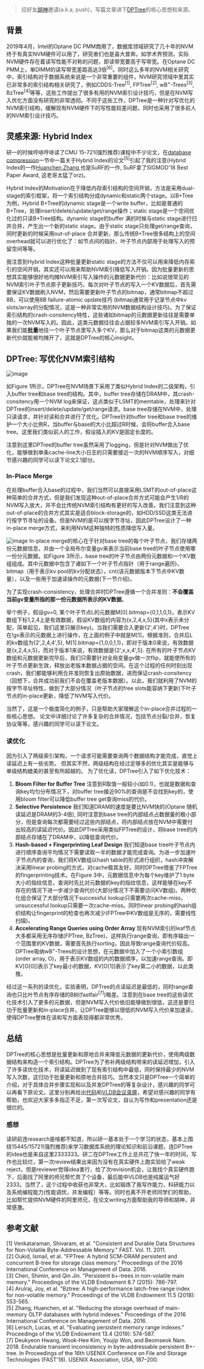 > 应好友[胡神](http://conanhujinming.github.io)邀请(a.k.a, push)，写篇文章讲下[DPTree](http://www.vldb.org/pvldb/vol13/p421-zhou.pdf)的核心思想和来源。
## 背景
2019年4月，Intel的Optane DC PMM商用了，数据库领域研究了几十年的NVM终于有真实NVM硬件可以用了，研究者们也是喜大普奔。如学术界预测，实际NVM硬件存在着读写性能不对称的问题，即读带宽要高于写带宽。在Optane DC PMM上，单DIMM的读写带宽差距高达3倍<sup>[6]</sup>。同时这么多年的NVM相关研究中，索引结构对于数据系统来说是一个非常重要的组件，NVM研究领域中里其实已非常多的索引结构相关研究了，例如CDDS-Tree<sup>[1]</sup>, FPTree<sup>[2]</sup>, wB<sup>+</sup>-Trees<sup>[3]</sup>, BzTree<sup>[4]</sup>等等，这些工作提出了很多有用的NVM索引设计技巧，但是在NVM写入优化方面没有研究的非常透彻。不同于这些工作，DPTree是一种针对写优化的NVM索引结构，缓解现有NVM硬件下的写性能较差问题，同时也采用了很多前人的NVM索引设计技巧。

## 灵感来源: Hybrid Index
研一的时候哼哧哼哧读了CMU 15-721(强烈推荐)课程中不少论文，在[database compression](https://15721.courses.cs.cmu.edu/spring2017/slides/11-compression.pdf)一节中一篇关于Hybrid Index的论文<sup>[5]</sup>引起了我的注意(Hybrid Index的一作[Huanchen Zhang
](http://www.cs.cmu.edu/~huanche1)也是SuRF的一作, SuRF拿了SIGMOD'18 Best Paper Award, 这老哥太猛了orz)。

Hybrid Index的Motivation在于降低内存索引结构的空间开销，方法是采用dual-stage的索引框架，将一个索引结构分成dynamic和static两个stage。以B+Tree为例，Hybrid B+Tree的dynamic stage是一个write buffer，比如是普通的B+Tree，处理insert/delete/update/get/range操作；static stage是一个空间优化过的只读B+Tree结构。dynamic stage的buffer 满的时候与static stage进行归并合并，产生出一个新的static stage。由于static stage只处理get/range查询，同时更新的时候采用out-of-place 合并更新，那么传统B+Tree很多结构上的空间overhead就可以进行优化了：如节点间的指针、叶子节点内部用于处理写入的预留空间等等。

我注意到Hybrid Index这种批量更新static stage的方法不仅可以用来降低内存索引的空间开销，其实还可以用来帮助NVM索引降低写入开销。因为批量更新的思想其实能够很好地均摊NVM索引写入操作的元数据更新代价：比如说很常见的NVM索引叶子节点原子更新技巧，每次对叶子节点的写入一个KV数据后，首先需要保证KV数据刷入NVM，然后需要更新叶子节点的bitmap，通常bitmap不超过8B，可以使用8B failure-atomic update技巧 (bitmap通常用于记录节点中kv slots/array的分配情况，这是一种非常实用的NVM数据结构设计技巧)。为了保证索引结构的crash-consitency特性，这些诸如bitmap的元数据更新往往是需要单独的一次NVM写入的。因此，这类元数据往往会占据较多NVM索引写入开销。如果我们能**批量**地往一个叶子节点里写入多个KV，那么对于bitmap这类的元数据更新代价就能被均摊开了，这就是DPTree的核心insight。

## DPTree: 写优化NVM索引结构
![image](/img/dptree-arch.jpg)

如Figure 1所示，DPTree在NVM场景下采用了类似Hybrid Index的二级架构，引入buffer tree和base tree的结构。其中，buffer tree存储在DRAM中，其crash-consitency用一个NVM log来保证，这点类似于LSMT的memtable，处理来针对DPTree的insert/delete/update/get/range请求。base tree存储在NVM中，处理只读请求，并针对读和合并进行了优化。DPTree针对buffer tree和base tree的维护一个大小比例R，当buffer与base的大小比超过R时候，会将buffer合入base tree。这里我们类似前人的工作，假设插入的KV是固定长度的。

注意到这里DPTree的buffer tree虽然采用了logging，但是针对NVM做出了优化，能够做到单条cache-line大小日志的只需要接近一次的NVM顺序写入，对细节感兴趣的同学可以读下论文2.1部分。
### In-Place Merge
在处理buffer合入base的过程中，我们当然可以直接采用LSMT的out-of-place这种简单的合并方式，但是我们发现这种out-of-place合并方式可能会产生1/R的NVM写入放大，并不会比传统NVM索引结构有更好的写入改善。我们注意到这种out-of-place的合并方式其实是适合block-storage的，如HDD/SSD这类无法进行按字节寻址的设备。但是NVM的是可以按字节寻址，因此DPTree设计了一种in-place merge方式，来利用NVM这种独特的性质降低写入量。

![image](/img/base-leaf.jpg)
In-place merge的核心在于针对base tree的每个叶子节点，我们存储两份元数据信息，并由一个全局布尔变量gv来表示当前base tree的叶子节点使用哪一份分元数据。如Figure 3所示，base tree的叶子节点由两份元数据和一个KV数组组成。其中元数据中包含了诸如下一个叶子节点指针（用于range遍历)，bitmap（用于表示kv pool的kv分配状态），cnt(该元数据版本下节点中KV数量），以及一些用于加速读操作的元数据(下一节介绍)。

为了实现crash-consistency，处理合并时DPTree遵循一个合并准则：**不会覆盖当前gv变量所指的那一份元数据所表示的KV数据**。

举个例子，假设gv=0, 某个叶子节点L的元数据M[0].bitmap={0,1,1,0,1}，表示KV数组下标1,2,4上是有效数据，假设KV数组的内容为{x,2,4,x,5}(其中x表示未分配，简单起见，我们这里只展示key)。当我们需要合入更新{2',4'}时，DPTree在!gv表示的元数据上进行操作，在上面的例子中就是M[1]，根据准则，合并后L的kv数组为{2',2,4,4',5}, M[1].bitmap={1,0,0,1,1}，即对于版本0来说，有效数据是{x,2,4,x,5}，而对于版本1来说，有效数据是{2',x,x,4',5}. 在所有的叶子节点KV数组和元数据更新完毕后，我们只需要针对全局变量gv做一次flip，就能使所有的叶子节点更新生效，释放出老版本数据占据的空间。在这个过程的任何时刻出现crash，我们都能够利用合并准则恢复出原始数据，进而保证crash-consitency（回想下，合并成功前我们不会在覆盖老版本数据）。以此，我们就利用了NVM的按字节寻址特性，做到了大部分情况（叶子节点的free slots能容纳下更新)下叶子节点的in-place更新，降低了NVM写入代价。

当然了，这是一个极度简化的例子，只是帮助大家理解这个in-place合并过程的一些核心思想。
论文中详细讨论了许多复杂的合并情况，包括节点分裂/合并，恢复协议等等，感兴趣的同学可以读下论文。
### 读优化
因为引入了两级索引架构，一个请求可能需要查询两个数据结构才能完成，直觉上读延迟上有一些劣势。
但其实不然，两级结构在经过足够多的优化其实是能够与单级结构媲美的甚至有所超越的。
为了优化读，DPTree引入了如下优化技术：
1. **Bloom Filter for Buffer Tree** 注意到R取值一般较小(如0.1)，也就是数据和查询key均匀分布情况下，对buffer tree接近90%的查询是不会找到key的，使用bloom filter可以降低buffer tree get查询miss的代价。
2. **Selective Persistence** 我们知道DRAM的速度是要比NVM快的(Optane 随机读延迟是DRAM的3-4倍), 同时注意到base tree的内部结点占数据量的极小部分，但是查询每次都需要经过这些内部结点，将内部结点放在NVM中需要付出较高的读延迟代价。因此DPTree采用类似FPTree的设计，将base tree的内部结点存储在了DRAM中，以降低查询代价。
3. **Hash-based + Fingerprinting Leaf Design** 我们知道base tree叶子节点内进行顺序查询平均情况下需要读取一半的数据才能完成查询。为进一步加速叶子节点内的查询，我们将KV数组以hash table的形式进行组织，hash冲突解决采用linear probing的方式，对cache极其友好。同时DPTree借鉴了FPTree的fingerprinting技术。在Figure 3中，元数据信息中为每个key维护了1 byte大小的指纹信息，查询时先比对元数据的key的指纹信息，这样能够在key不存在的情况下进一步减少查询代价(大部分情况下不需要访问KV数组)。两种优化组合保证了大部分情况下successful lookup只需要两次cache-miss，unsuccessful lookup只需要一次cache-miss。同时linear probing的hash组织结构让fingerprint的检查也再次减少(FPTree中KV数组是无序的，需要线性扫描)。
4. **Accelerating Range Queries using Order Array** 现有NVM索引的leaf节点大多都采用无序存储(FPTree, BzTree)，这样执行range查询，即有序输出一个范围里的KV数据，需要首先执行sorting，因此导致range查询代价较高。DPTree吸纳wB<sup>+</sup>-Trees的设计思想，在元数据中加入了一个小索引数组(order array, O)，用于表示KV数组的内的数据顺序，以加速range查询。即KV[O[0]]表示了key最小的数据，KV[O[1]]表示了key第二小的数据，以此类推。

经过这一系列的读优化，实验表明，DPTree的点读延迟是最低的，同时range查询也只比叶节点有序存储的B树(fastfair<sup>[7]</sup>)略差。注意到在base tree的这些读优化技术引入了更多的元数据，但是NVM写入代价依旧能够做到很低，这还是要归功于批量更新和in-place合并，让DPTree能够以很低的NVM写入代价来加速读，使得DPTree整体在读和写方面表现得都非常优秀。

## 总结
DPTree的核心思想是批量更新和原地合并来降低元数据的更新代价，使用两级数据结构来构造一个索引结构。DPTree为了弥补两级结构带来的读延迟增加，引入了许多读优化技术，将读延迟做到了现有索引结构中最低，同时保持最少的NVM写入次数，这归功于批量更新和原地合并技巧。当然本文只是DPTree一个简单的介绍，对于具体合并步骤实现和以及并发DPTree的等复杂设计，感兴趣的同学可以再看下原论文。这里分别再给出[代码](https://github.com/zxjcarrot/DPTree-code)和[VLDB会议录屏](https://www.bilibili.com/video/BV1sa4y1J76f/)，希望对感兴趣的同学有帮助，也欢迎大家多多指正不足，第一次写论文，自认为写作和presentation还是很烂的。

### 感想
读研前连research是啥都不知道，所以研一基本处于一个学习的状态，基本上围绕15445/15721(强烈推荐)来学习数据库系统的理论知识和前沿课题，连DPTree的idea也是来自这里2333333。研二在DPTree工作上总共花了快一年的时间，写作也比较烂，第一次review结果出来因为没有在真实硬件上跑实验给了weak reject，但是reviewer觉得idea害行，给了次revision机会，让我找个真实硬件跑下，后面找了阿里的师兄帮忙弄了个设备，最后能中VLDB也是纯属运气好2333。当然了，这个过程中收获也非常大，比如锻炼了我写作能力，科研能力以及系统编程能力(性能调优，并发编程）等等。同时也离不开老师同学们的帮助，比如帮忙提供NVM硬件的阿里师兄，在论文writing方面帮助我的导师和胡神，非常感激。

## 参考文献
[1] Venkataraman, Shivaram, et al. "Consistent and Durable Data Structures for Non-Volatile Byte-Addressable Memory." FAST. Vol. 11. 2011.<br>
[2] Oukid, Ismail, et al. "FPTree: A hybrid SCM-DRAM persistent and concurrent B-tree for storage class memory." Proceedings of the 2016 International Conference on Management of Data. 2016.<br>
[3] Chen, Shimin, and Qin Jin. "Persistent b+-trees in non-volatile main memory." Proceedings of the VLDB Endowment 8.7 (2015): 786-797.<br>
[4] Arulraj, Joy, et al. "Bztree: A high-performance latch-free range index for non-volatile memory." Proceedings of the VLDB Endowment 11.5 (2018): 553-565.<br>
[5] Zhang, Huanchen, et al. "Reducing the storage overhead of main-memory OLTP databases with hybrid indexes." Proceedings of the 2016 International Conference on Management of Data. 2016. <br>
[6] Lersch, Lucas, et al. "Evaluating persistent memory range indexes." Proceedings of the VLDB Endowment 13.4 (2019): 574-587.<br>
[7] Deukyeon Hwang, Wook-Hee Kim, Youjip Won, and Beomseok Nam. 2018. Endurable transient inconsistency in byte-addressable persistent B+-tree. In Proceedings of the 16th USENIX Conference on File and Storage Technologies (FAST'18). USENIX Association, USA, 187–200.
